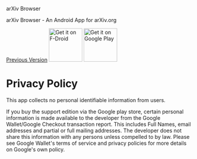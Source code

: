 arXiv Browser

arXiv Browser - An Android App for arXiv.org

<a href="https://github.com/jdeslip/arXiv-mobile/tree/master/app/release">Previous Version</a>
<a href="https://f-droid.org/packages/com.commonsware.android.arXiv/" target="_blank">
<img src="https://f-droid.org/badge/get-it-on.png" alt="Get it on F-Droid" height="90"/></a>
<a href="https://play.google.com/store/apps/details?id=com.commonsware.android.arXiv" target="_blank">
<img src="https://play.google.com/intl/en_us/badges/images/generic/en-play-badge.png" alt="Get it on Google Play" height="90"/></a>

# Privacy Policy

This app collects no personal identifiable information from users.

If you buy the support edition via the Google play store, certain personal information is made available to the developer from the Google Wallet/Google Checkout transaction report. This includes Full Names, email addresses and partial or full mailing addresses. The developer does not share this information with any persons unless compelled to by law. Please see Google Wallet's terms of service and privacy policies for more details on Google's own policy.
